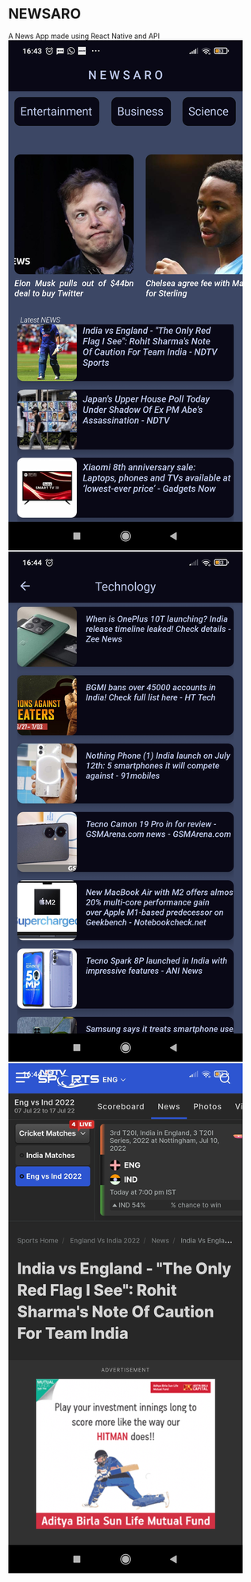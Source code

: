# NEWSARO
A News App made using React Native and API 
![alt text](https://github.com/Subhadeep298/NEWSARO/blob/master/assets/Screenshot_2022-07-10-16-43-42-386_com.subhadeep298.NEWSARO.jpg)
![alt text](https://github.com/Subhadeep298/NEWSARO/blob/master/assets/Screenshot_2022-07-10-16-44-01-697_com.subhadeep298.NEWSARO.jpg)
![alt text](https://github.com/Subhadeep298/NEWSARO/blob/master/assets/Screenshot_2022-07-10-16-44-44-862_com.subhadeep298.NEWSARO.jpg)
